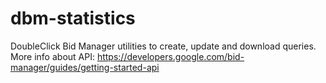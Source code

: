 # dbm-statistics
DoubleClick Bid Manager utilities to create, update and download queries. More info about API: https://developers.google.com/bid-manager/guides/getting-started-api

